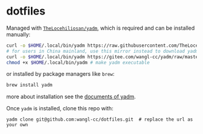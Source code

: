 # dotfiles

Managed with [`TheLocehiliosan/yadm`](https://github.com/TheLocehiliosan/yadm),
which is required and can be installed manually:
```bash
curl -o $HOME/.local/bin/yadm https://raw.githubusercontent.com/TheLocehiliosan/yadm/master/yadm
# for users in China mainland, use this mirror instead to download yadm
curl -o $HOME/.local/bin/yadm https://gitee.com/wangl-cc/yadm/raw/master/yadm
chmod +x $HOME/.local/bin/yadm # make yadm executable
```
or installed by package managers like `brew`:
```bash
brew install yadm
```
more about installation see the [documents of yadm](https://yadm.io/docs/install#).

Once `yadm` is installed, clone this repo with:
```
yadm clone git@github.com:wangl-cc/dotfiles.git  # replace the url as your own
```

<!-- vim:set ts=2 sw=2 tw=76: -->
